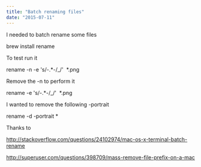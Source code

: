 ```yaml
---
title: "Batch renaming files"
date: "2015-07-11"
---
```


I needed to batch rename some files

brew install rename

To test run it

rename -n -e 's/-.\*-/\_/'  \*.png

Remove the -n to perform it

rename -e 's/-.\*-/\_/'  \*.png

I wanted to remove the following -portrait

rename -d -portrait \*

Thanks to

http://stackoverflow.com/questions/24102974/mac-os-x-terminal-batch-rename

http://superuser.com/questions/398709/mass-remove-file-prefix-on-a-mac
